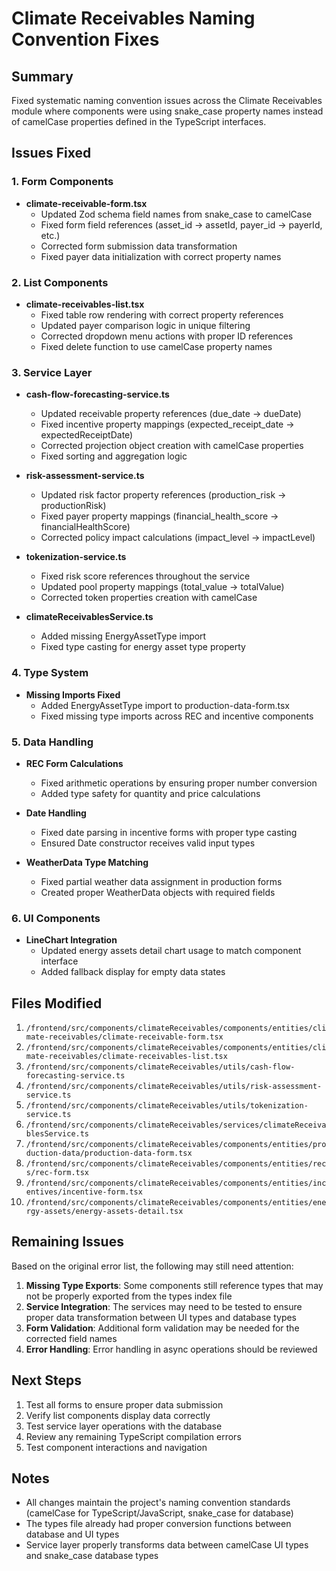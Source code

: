 # Climate Receivables Naming Convention Fixes

## Summary

Fixed systematic naming convention issues across the Climate Receivables module where components were using snake_case property names instead of camelCase properties defined in the TypeScript interfaces.

## Issues Fixed

### 1. Form Components
- **climate-receivable-form.tsx**
  - Updated Zod schema field names from snake_case to camelCase
  - Fixed form field references (asset_id → assetId, payer_id → payerId, etc.)
  - Corrected form submission data transformation
  - Fixed payer data initialization with correct property names

### 2. List Components  
- **climate-receivables-list.tsx**
  - Fixed table row rendering with correct property references
  - Updated payer comparison logic in unique filtering
  - Corrected dropdown menu actions with proper ID references
  - Fixed delete function to use camelCase property names

### 3. Service Layer
- **cash-flow-forecasting-service.ts**
  - Updated receivable property references (due_date → dueDate)
  - Fixed incentive property mappings (expected_receipt_date → expectedReceiptDate)
  - Corrected projection object creation with camelCase properties
  - Fixed sorting and aggregation logic

- **risk-assessment-service.ts**
  - Updated risk factor property references (production_risk → productionRisk)
  - Fixed payer property mappings (financial_health_score → financialHealthScore)
  - Corrected policy impact calculations (impact_level → impactLevel)

- **tokenization-service.ts**
  - Fixed risk score references throughout the service
  - Updated pool property mappings (total_value → totalValue)
  - Corrected token properties creation with camelCase

- **climateReceivablesService.ts**
  - Added missing EnergyAssetType import
  - Fixed type casting for energy asset type property

### 4. Type System
- **Missing Imports Fixed**
  - Added EnergyAssetType import to production-data-form.tsx
  - Fixed missing type imports across REC and incentive components

### 5. Data Handling
- **REC Form Calculations**
  - Fixed arithmetic operations by ensuring proper number conversion
  - Added type safety for quantity and price calculations

- **Date Handling**
  - Fixed date parsing in incentive forms with proper type casting
  - Ensured Date constructor receives valid input types

- **WeatherData Type Matching**
  - Fixed partial weather data assignment in production forms
  - Created proper WeatherData objects with required fields

### 6. UI Components
- **LineChart Integration**
  - Updated energy assets detail chart usage to match component interface
  - Added fallback display for empty data states

## Files Modified

1. `/frontend/src/components/climateReceivables/components/entities/climate-receivables/climate-receivable-form.tsx`
2. `/frontend/src/components/climateReceivables/components/entities/climate-receivables/climate-receivables-list.tsx`
3. `/frontend/src/components/climateReceivables/utils/cash-flow-forecasting-service.ts`
4. `/frontend/src/components/climateReceivables/utils/risk-assessment-service.ts`
5. `/frontend/src/components/climateReceivables/utils/tokenization-service.ts`
6. `/frontend/src/components/climateReceivables/services/climateReceivablesService.ts`
7. `/frontend/src/components/climateReceivables/components/entities/production-data/production-data-form.tsx`
8. `/frontend/src/components/climateReceivables/components/entities/recs/rec-form.tsx`
9. `/frontend/src/components/climateReceivables/components/entities/incentives/incentive-form.tsx`
10. `/frontend/src/components/climateReceivables/components/entities/energy-assets/energy-assets-detail.tsx`

## Remaining Issues

Based on the original error list, the following may still need attention:

1. **Missing Type Exports**: Some components still reference types that may not be properly exported from the types index file
2. **Service Integration**: The services may need to be tested to ensure proper data transformation between UI types and database types
3. **Form Validation**: Additional form validation may be needed for the corrected field names
4. **Error Handling**: Error handling in async operations should be reviewed

## Next Steps

1. Test all forms to ensure proper data submission
2. Verify list components display data correctly
3. Test service layer operations with the database
4. Review any remaining TypeScript compilation errors
5. Test component interactions and navigation

## Notes

- All changes maintain the project's naming convention standards (camelCase for TypeScript/JavaScript, snake_case for database)
- The types file already had proper conversion functions between database and UI types
- Service layer properly transforms data between camelCase UI types and snake_case database types
